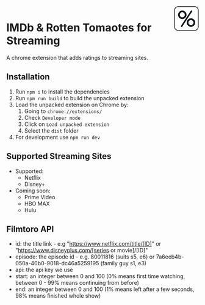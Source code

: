 <img align="right" src="https://github.com/jeremyreist/imdb-rt-streaming/blob/main/listing/64.png" alt="IMDb & Rotten Tomaotes for Streaming">

# IMDb & Rotten Tomaotes for Streaming
A chrome extension that adds ratings to streaming sites.

## Installation
1. Run `npm i` to install the dependencies
2. Run `npm run build` to build the unpacked extension
3. Load the unpacked extension on Chrome by:
    1. Going to `chrome://extensions/`
    2. Check `Developer mode`
    3. Click on `Load unpacked extension`
    4. Select the `dist` folder
4. For development use `npm run dev`

## Supported Streaming Sites
- Supported:
  - Netflix
  - Disney+
- Coming soon: 
  - Prime Video
  - HBO MAX
  - Hulu

## Filmtoro API
- id: the title link - e.g "https://www.netflix.com/title/[ID]" or "https://www.disneyplus.com/[series or movie]/[ID]"
- episode: the episode id - e.g.  80011816 (suits s5, e6) or 7a6eeb4b-050a-40b0-9018-dc46a5259195 (family guy s1, e3)
- api: the api key we use
- start: an integer between 0 and 100 (0% means first time watching, between 0 - 99% means continuing from before)
- end: an integer between 0 and 100 (1% means left after a few seconds, 98% means finished whole show)
